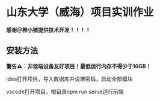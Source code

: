 # 山东大学（威海）项目实训作业
**感谢＠橙小猪提供技术开发！！！！**

## 安装方法
**警告⚠：非低端设备友好项目！最低运行内存不得少于16GB！**

idea打开项目，导入数据库并设置密码，启动全部模块

vscode打开项目，根目录npm run serve运行前端
